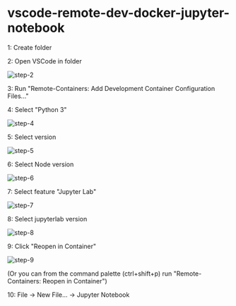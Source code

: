 # vscode-remote-dev-docker-jupyter-notebook

1: Create folder

2: Open VSCode in folder

![step-2](https://user-images.githubusercontent.com/1320753/170853949-2675b41c-939a-4688-a152-7955ff7cfe44.png)

3: Run "Remote-Containers: Add Development Container Configuration Files..."

4: Select "Python 3"

![step-4](https://user-images.githubusercontent.com/1320753/170853951-6437e225-6f8f-420b-93ea-d0accd269d08.png)

5: Select version

![step-5](https://user-images.githubusercontent.com/1320753/170853954-71fb54b1-f901-4ac1-ab48-f628878a9e00.png)


6: Select Node version

![step-6](https://user-images.githubusercontent.com/1320753/170853956-eea06009-170b-4566-bf90-59014be8b642.png)


7: Select feature "Jupyter Lab"

![step-7](https://user-images.githubusercontent.com/1320753/170853962-77e712a7-47f3-44e1-9c75-64afc1757370.png)


8: Select jupyterlab version

![step-8](https://user-images.githubusercontent.com/1320753/170853964-99f10312-55dc-4102-857c-33cd1c6ee2d8.png)


9: Click "Reopen in Container" 

![step-9](https://user-images.githubusercontent.com/1320753/170853966-c104cdae-c820-43a4-8531-64eee4a9e7fb.png)

(Or you can from the command palette (ctrl+shift+p) run "Remote-Containers: Reopen in Container")

10: File -> New File... -> Jupyter Notebook
